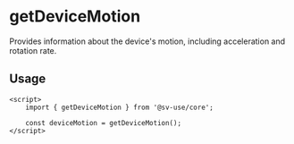 # getDeviceMotion

Provides information about the device's motion, including acceleration and
rotation rate.

## Usage

```svelte
<script>
	import { getDeviceMotion } from '@sv-use/core';

	const deviceMotion = getDeviceMotion();
</script>
```
